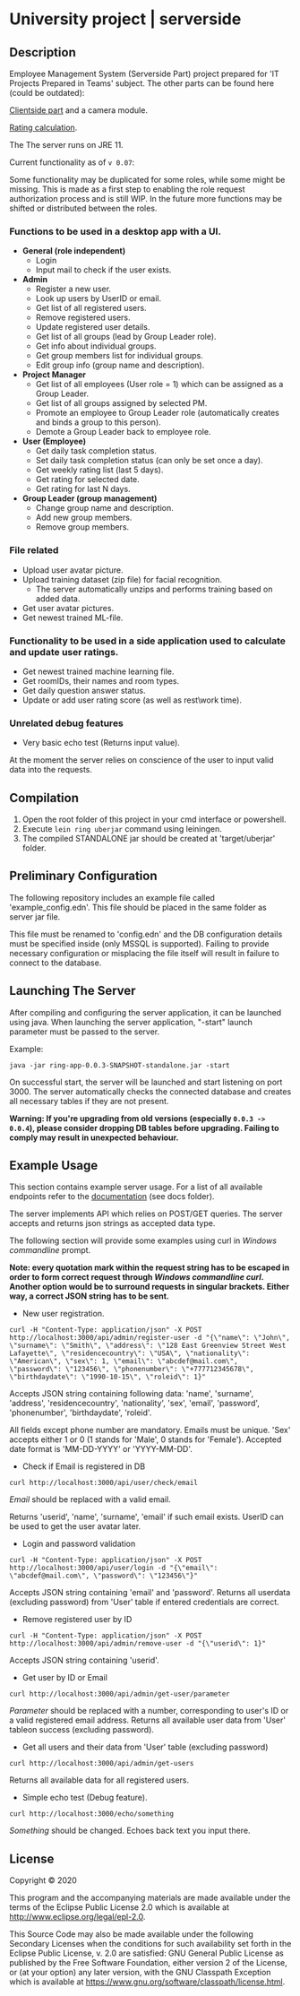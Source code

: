 # University project | serverside

## Description

Employee Management System (Serverside Part) project prepared for 'IT Projects Prepared in Teams' subject.
The other parts can be found here (could be outdated):

[Clientside part](https://github.com/kalimbet/EA) and a camera module.

[Rating calculation](https://github.com/XOFFF/Develop-a-rating-calculation-algorithm/tree/master).

The The server runs on JRE 11.

Current functionality as of `v 0.07`:

Some functionality may be duplicated for some roles, while some might be missing. This is made as a first step to enabling the role request authorization process and is still WIP.
In the future more functions may be shifted or distributed between the roles.

### Functions to be used in a desktop app with a UI.

- **General (role independent)**
	- Login
	- Input mail to check if the user exists.
- **Admin**
	- Register a new user.
	- Look up users by UserID or email.
	- Get list of all registered users.
	- Remove registered users.
	- Update registered user details.
	- Get list of all groups (lead by Group Leader role).
	- Get info about individual groups.
	- Get group members list for individual groups.
	- Edit group info (group name and description).
- **Project Manager**
	- Get list of all employees (User role = 1) which can be assigned as a Group Leader.
	- Get list of all groups assigned by selected PM.
	- Promote an employee to Group Leader role (automatically creates and binds a group to this person).
	- Demote a Group Leader back to employee role.
- **User (Employee)**
	- Get daily task completion status.
	- Set daily task completion status (can only be set once a day).
	- Get weekly rating list (last 5 days).
	- Get rating for selected date.
	- Get rating for last N days.
- **Group Leader (group management)**
	- Change group name and description.
	- Add new group members.
	- Remove group members.

### File related

- Upload user avatar picture.
- Upload training dataset (zip file) for facial recognition.
	- The server automatically unzips and performs training based on added data.
- Get user avatar pictures.
- Get newest trained ML-file.

### Functionality to be used in a side application used to calculate and update user ratings.

- Get newest trained machine learning file.
- Get roomIDs, their names and room types.
- Get daily question answer status.
- Update or add user rating score (as well as rest\work time).

### Unrelated debug features

- Very basic echo test (Returns input value).

At the moment the server relies on conscience of the user to input valid data into the requests.

## Compilation

1. Open the root folder of this project in your cmd interface or powershell.
2. Execute `lein ring uberjar` command using leiningen.
3. The compiled STANDALONE jar should be created at 'target/uberjar' folder.

## Preliminary Configuration


The following repository includes an example file called 'example_config.edn'. This file should be placed in the same folder as server jar file.

This file must be renamed to 'config.edn' and the DB configuration details must be specified inside (only MSSQL is supported). Failing to provide necessary configuration or misplacing the file itself will result in failure to connect to the database.

## Launching The Server


After compiling and configuring the server application, it can be launched using java. When launching the server application, "-start" launch parameter must be passed to the server.

Example:

```console
java -jar ring-app-0.0.3-SNAPSHOT-standalone.jar -start
```

On successful start, the server will be launched and start listening on port 3000. The server automatically checks the connected database and creates all necessary tables if they are not present.

**Warning: If you're upgrading from old versions (especially `0.0.3 -> 0.0.4`), please consider dropping DB tables before upgrading. Failing to comply may result in unexpected behaviour.**

## Example Usage


This section contains example server usage. For a list of all available endpoints refer to the [documentation](https://github.com/Nuqler/project-server-clojure/blob/master/docs/doc.md) (see docs folder).

The server implements API which relies on POST/GET queries. The server accepts and returns json strings as accepted data type.

The following section will provide some examples using curl in *Windows commandline* prompt.

**Note: every quotation mark within the request string has to be escaped in order to form correct request through *Windows commandline curl*. Another option would be to surround requests in singular brackets. Either way, a correct JSON string has to be sent.**

* New user registration.

```console
curl -H "Content-Type: application/json" -X POST http://localhost:3000/api/admin/register-user -d "{\"name\": \"John\", \"surname\": \"Smith\", \"address\": \"128 East Greenview Street West Lafayette\", \"residencecountry\": \"USA\", \"nationality\": \"American\", \"sex\": 1, \"email\": \"abcdef@mail.com\", \"password\": \"123456\", \"phonenumber\": \"+777712345678\", \"birthdaydate\": \"1990-10-15\", \"roleid\": 1}"
```

Accepts JSON string containing following data:  'name', 'surname', 'address', 'residencecountry', 'nationality', 'sex', 'email', 'password', 'phonenumber', 'birthdaydate', 'roleid'.

All fields except phone number are mandatory. Emails must be unique. 'Sex' accepts either 1 or 0 (1 stands for 'Male', 0 stands for 'Female'). Accepted date format is 'MM-DD-YYYY' or 'YYYY-MM-DD'.

* Check if Email is registered in DB

```console
curl http://localhost:3000/api/user/check/email
```

*Email* should be replaced with a valid email.

Returns 'userid', 'name', 'surname', 'email' if such email exists. UserID can be used to get the user avatar later.

* Login and password validation

```console
curl -H "Content-Type: application/json" -X POST http://localhost:3000/api/user/login -d "{\"email\": \"abcdef@mail.com\", \"password\": \"123456\"}"
```

Accepts JSON string containing 'email' and 'password'. Returns all userdata (excluding password) from 'User' table if entered credentials are correct.

* Remove registered user by ID

```console
curl -H "Content-Type: application/json" -X POST http://localhost:3000/api/admin/remove-user -d "{\"userid\": 1}"
```

Accepts JSON string containing 'userid'.

* Get user by ID or Email

```console
curl http://localhost:3000/api/admin/get-user/parameter
```

*Parameter* should be replaced with a number, corresponding to user's ID or a valid registered email address. Returns all available user data from 'User' tableon success (excluding password).

* Get all users and their data from 'User' table (excluding password)

```console
curl http://localhost:3000/api/admin/get-users
```

Returns all available data for all registered users.

* Simple echo test (Debug feature).

```console
curl http://localhost:3000/echo/something
```

*Something* should be changed. Echoes back text you input there.

## License

Copyright © 2020

This program and the accompanying materials are made available under the
terms of the Eclipse Public License 2.0 which is available at
http://www.eclipse.org/legal/epl-2.0.

This Source Code may also be made available under the following Secondary
Licenses when the conditions for such availability set forth in the Eclipse
Public License, v. 2.0 are satisfied: GNU General Public License as published by
the Free Software Foundation, either version 2 of the License, or (at your
option) any later version, with the GNU Classpath Exception which is available
at https://www.gnu.org/software/classpath/license.html.
